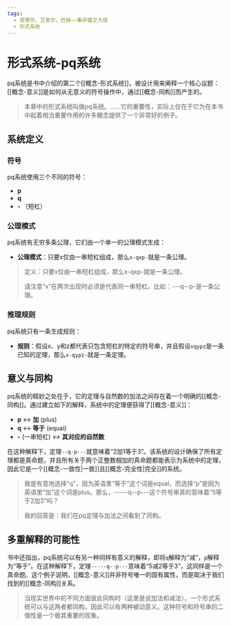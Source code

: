 ```yaml
---
tags:
  - 哥德尔、艾舍尔、巴赫——集异璧之大成
  - 形式系统
---
```


# 形式系统-pq系统

pq系统是书中介绍的第二个[[概念-形式系统]]，被设计用来阐释一个核心议题：[[概念-意义]]是如何从无意义的符号操作中，通过[[概念-同构]]而产生的。

> 本章中的形式系统叫做pq系统。……它的重要性，实际上仅在于它为在本书中起着相当重要作用的许多概念提供了一个非常好的例子。

## 系统定义

### 符号

pq系统使用三个不同的符号：
- **p**
- **q**
- **-** （短杠）

### 公理模式

pq系统有无穷多条公理，它们由一个单一的公理模式生成：
- **公理模式**：只要x仅由一串短杠组成，那么`x-qxp-`就是一条公理。

> 定义：只要x仅由一串短杠组成，那么x-qxp-就是一条公理。
> 
> 请注意“x”在两次出现时必须是代表同一串短杠。比如：---q--p-是一条公理。

### 推理规则

pq系统只有一条生成规则：
- **规则**：假设x、y和z都代表只包含短杠的特定的符号串，并且假设`xqypz`是一条已知的定理，那么`x-qypz-`就是一条定理。

## 意义与同构

pq系统的精妙之处在于，它的定理与自然数的加法之间存在着一个明确的[[概念-同构]]。通过建立如下的解释，系统中的定理便获得了[[概念-意义]]：

- **p** ↔ **加** (plus)
- **q** ↔ **等于** (equal)
- **-** (一串短杠) ↔ **其对应的自然数**

在这种解释下，定理`--q-p---`就意味着“2加1等于3”。该系统的设计确保了所有定理都是真命题，并且所有关于两个正整数相加的真命题都能表示为系统中的定理，因此它是一个[[概念-一致性|一致]]且[[概念-完全性|完全]]的系统。

> 我是有意地选择“q”，因为英语里“等于”这个词是equal，而选择“p”是因为英语里“加”这个词是plus。那么，-----q--p---这个符号串真的意味着“5等于2加3”吗？
> 
> 我的回答是：我们在pq定理与加法之间看到了同构。

## 多重解释的可能性

书中还指出，pq系统可以有另一种同样有意义的解释，即将`q`解释为“减”，`p`解释为“等于”。在这种解释下，定理`-----q--p---`意味着“5减2等于3”，这同样是一个真命题。这个例子说明，[[概念-意义]]并非符号唯一的固有属性，而是取决于我们找到的[[概念-同构]]关系。

> 当现实世界中的不同方面彼此同构时（这里是说加法和减法），一个形式系统可以与这两者都同构，因此可以有两种被动意义。这种符号和符号串的二值性是一个极其重要的现象。
